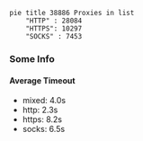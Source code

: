 
```mermaid
pie title 38886 Proxies in list
    "HTTP" : 28084
    "HTTPS": 10297
    "SOCKS" : 7453
```

### Some Info
#### Average Timeout

- mixed: 4.0s
- http: 2.3s
- https: 8.2s
- socks: 6.5s